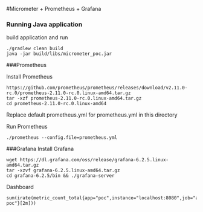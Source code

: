 #Micrometer + Prometheus + Grafana

### Running Java application

build application and run 

```
./gradlew clean build
java -jar build/libs/micrometer_poc.jar
```

###Prometheus

Install Prometheus

```
https://github.com/prometheus/prometheus/releases/download/v2.11.0-rc.0/prometheus-2.11.0-rc.0.linux-amd64.tar.gz
tar -xzf prometheus-2.11.0-rc.0.linux-amd64.tar.gz
cd prometheus-2.11.0-rc.0.linux-amd64
```
Replace default prometheus.yml for prometheus.yml in this directory

Run Prometheus

```
./prometheus --config.file=prometheus.yml
```

###Grafana
Install Grafana

```
wget https://dl.grafana.com/oss/release/grafana-6.2.5.linux-amd64.tar.gz 
tar -xzvf grafana-6.2.5.linux-amd64.tar.gz
cd grafana-6.2.5/bin && ./grafana-server
```

Dashboard

```
sum(irate(metric_count_total{app="poc",instance="localhost:8080",job="app-poc"}[2m]))
```

